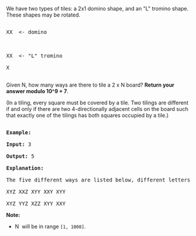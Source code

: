 We have two types of tiles: a 2x1 domino shape, and an "L" tromino shape. These shapes may be rotated.

<pre>
XX  &lt;- domino

XX  &lt;- "L" tromino
X
</pre>

Given N, how many ways are there to tile a 2 x N board? __Return your answer modulo 10^9 + 7__.

(In a tiling, every square must be covered by a tile. Two tilings are different if and only if there are two 4-directionally adjacent cells on the board such that exactly one of the tilings has both squares occupied by a tile.)

<pre>
<strong>Example:</strong>
<strong>Input:</strong> 3
<strong>Output:</strong> 5
<strong>Explanation:</strong> 
The five different ways are listed below, different letters indicates different tiles:
XYZ XXZ XYY XXY XYY
XYZ YYZ XZZ XYY XXY</pre>

__Note:__

*   N&nbsp; will be in range `` [1, 1000] ``.

&nbsp;